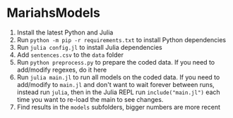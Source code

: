 # MariahsModels

1. Install the latest Python and Julia
2. Run `python -m pip -r requirements.txt` to install Python dependencies
3. Run `julia config.jl` to install Julia dependencies
4. Add `sentences.csv` to the `data` folder
5. Run `python preprocess.py` to prepare the coded data. If you need to add/modify regexes, do it here
6. Run `julia main.jl` to run all models on the coded data. If you need to add/modify to `main.jl` and don't want to wait forever between runs, instead run `julia`, then in the Julia REPL run `include("main.jl")` each time you want to re-load the main to see changes.
7. Find results in the `models` subfolders, bigger numbers are more recent